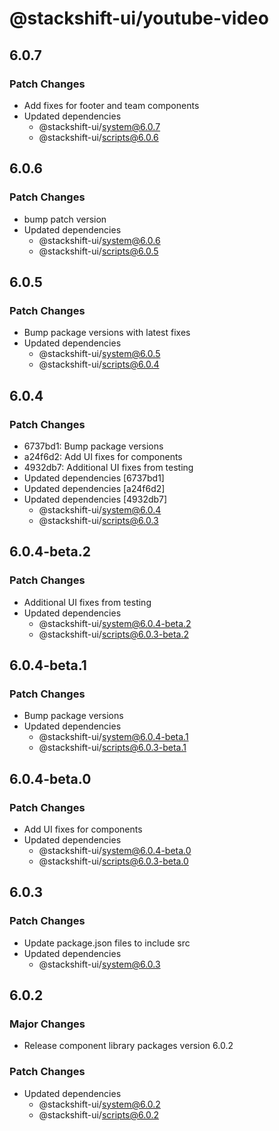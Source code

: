 # @stackshift-ui/youtube-video

## 6.0.7

### Patch Changes

- Add fixes for footer and team components
- Updated dependencies
  - @stackshift-ui/system@6.0.7
  - @stackshift-ui/scripts@6.0.6

## 6.0.6

### Patch Changes

- bump patch version
- Updated dependencies
  - @stackshift-ui/system@6.0.6
  - @stackshift-ui/scripts@6.0.5

## 6.0.5

### Patch Changes

- Bump package versions with latest fixes
- Updated dependencies
  - @stackshift-ui/system@6.0.5
  - @stackshift-ui/scripts@6.0.4

## 6.0.4

### Patch Changes

- 6737bd1: Bump package versions
- a24f6d2: Add UI fixes for components
- 4932db7: Additional UI fixes from testing
- Updated dependencies [6737bd1]
- Updated dependencies [a24f6d2]
- Updated dependencies [4932db7]
  - @stackshift-ui/system@6.0.4
  - @stackshift-ui/scripts@6.0.3

## 6.0.4-beta.2

### Patch Changes

- Additional UI fixes from testing
- Updated dependencies
  - @stackshift-ui/system@6.0.4-beta.2
  - @stackshift-ui/scripts@6.0.3-beta.2

## 6.0.4-beta.1

### Patch Changes

- Bump package versions
- Updated dependencies
  - @stackshift-ui/system@6.0.4-beta.1
  - @stackshift-ui/scripts@6.0.3-beta.1

## 6.0.4-beta.0

### Patch Changes

- Add UI fixes for components
- Updated dependencies
  - @stackshift-ui/system@6.0.4-beta.0
  - @stackshift-ui/scripts@6.0.3-beta.0

## 6.0.3

### Patch Changes

- Update package.json files to include src
- Updated dependencies
  - @stackshift-ui/system@6.0.3

## 6.0.2

### Major Changes

- Release component library packages version 6.0.2

### Patch Changes

- Updated dependencies
  - @stackshift-ui/system@6.0.2
  - @stackshift-ui/scripts@6.0.2

